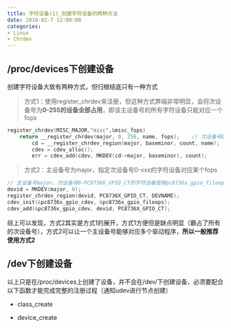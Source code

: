 ```yaml
---
title: 字符设备(1)_创建字符设备的两种方法
date: 2018-02-7 12:00:00
categories: 
- Linux
- Chrdev
---
```


## /proc/devices下创建设备

创建字符设备大致有两种方式，但归根结底只有一种方式

>   方式1：使用register_chrdev来注册，但这种方式弊端非常明显，会将次设备号为**0-255的设备全部占用**，即该主设备号的所有字符设备只能对应一个fops

<!-- more -->
```c
register_chrdev(MISC_MAJOR,"misc",&misc_fops)
	return __register_chrdev(major, 0, 256, name, fops);    // 次设备号0-255全部占用
		cd = __register_chrdev_region(major, baseminor, count, name);
		cdev = cdev_alloc();
		err = cdev_add(cdev, MKDEV(cd->major, baseminor), count);
```
>   方式2：主设备号为major，指定次设备号0-xxx的字符设备对应某个fops

```c
// 主设备号major，次设备号0-PC8736X_GPIO_CT的字符设备使用pc8736x_gpio_fileops
devid = MKDEV(major, 0);
register_chrdev_region(devid, PC8736X_GPIO_CT, DEVNAME);
cdev_init(&pc8736x_gpio_cdev, &pc8736x_gpio_fileops);
cdev_add(&pc8736x_gpio_cdev, devid, PC8736X_GPIO_CT);
```
综上可以发现，方式2其实是方式1的展开，方式1方便但是缺点明显（霸占了所有的次设备号），方式2可以让一个主设备号能够对应多个驱动程序，__所以一般推荐使用方式2__

## /dev下创建设备

以上只是在/proc/devices上创建了设备，并不会在/dev/下创建设备，必须要配合以下函数才能完成完整的注册过程（通知udev进行节点创建）

* class_create

* device_create
